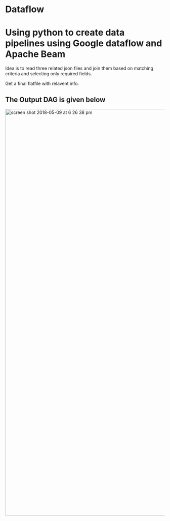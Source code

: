 # Dataflow
# Using python to create data pipelines using Google dataflow and Apache Beam

Idea is to read three related json files and join them based on matching criteria and selecting only required fields.

Get a final flatfile with relavent info.

The Output DAG is given below
-
<img width="1280" alt="screen shot 2018-05-09 at 6 26 38 pm" src="https://user-images.githubusercontent.com/11186659/39844753-5a245a8c-53b7-11e8-9b75-493c78d20cbc.png">
